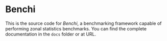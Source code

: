 # Benchi

This is the source code for *Benchi*, a benchmarking framework capable of performing zonal statistics benchmarks. You can find the complete documentation in the `docs` folder or at URL.